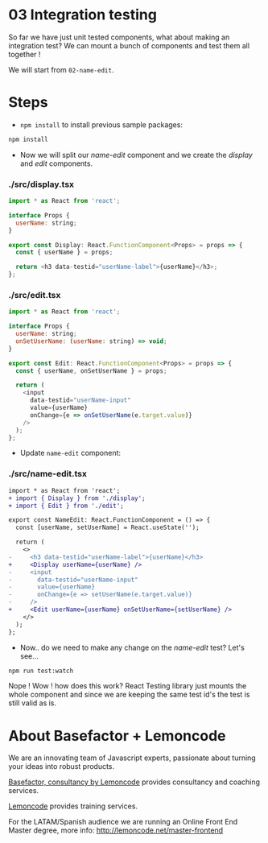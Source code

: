 # 03 Integration testing

So far we have just unit tested components, what about making an integration test?
We can mount a bunch of components and test them all together !

We will start from `02-name-edit`.

# Steps

- `npm install` to install previous sample packages:

```bash
npm install
```

- Now we will split our _name-edit_ component and we create the _display_ and _edit_ components.

### ./src/display.tsx

```javascript
import * as React from 'react';

interface Props {
  userName: string;
}

export const Display: React.FunctionComponent<Props> = props => {
  const { userName } = props;

  return <h3 data-testid="userName-label">{userName}</h3>;
};

```

### ./src/edit.tsx

```javascript
import * as React from 'react';

interface Props {
  userName: string;
  onSetUserName: (userName: string) => void;
}

export const Edit: React.FunctionComponent<Props> = props => {
  const { userName, onSetUserName } = props;

  return (
    <input
      data-testid="userName-input"
      value={userName}
      onChange={e => onSetUserName(e.target.value)}
    />
  );
};

```

- Update `name-edit` component:

### ./src/name-edit.tsx

```diff
import * as React from 'react';
+ import { Display } from './display';
+ import { Edit } from './edit';

export const NameEdit: React.FunctionComponent = () => {
  const [userName, setUserName] = React.useState('');

  return (
    <>
-     <h3 data-testid="userName-label">{userName}</h3>
+     <Display userName={userName} />
-     <input
-       data-testid="userName-input"
-       value={userName}
-       onChange={e => setUserName(e.target.value)}
-     />
+     <Edit userName={userName} onSetUserName={setUserName} />
    </>
  );
};

```

- Now.. do we need to make any change on the _name-edit_ test? Let's see...

```bash
npm run test:watch
```

Nope ! Wow ! how does this work? React Testing library just mounts the whole component and since we are keeping the same test id's the test is still valid as is.

# About Basefactor + Lemoncode

We are an innovating team of Javascript experts, passionate about turning your ideas into robust products.

[Basefactor, consultancy by Lemoncode](http://www.basefactor.com) provides consultancy and coaching services.

[Lemoncode](http://lemoncode.net/services/en/#en-home) provides training services.

For the LATAM/Spanish audience we are running an Online Front End Master degree, more info: http://lemoncode.net/master-frontend
